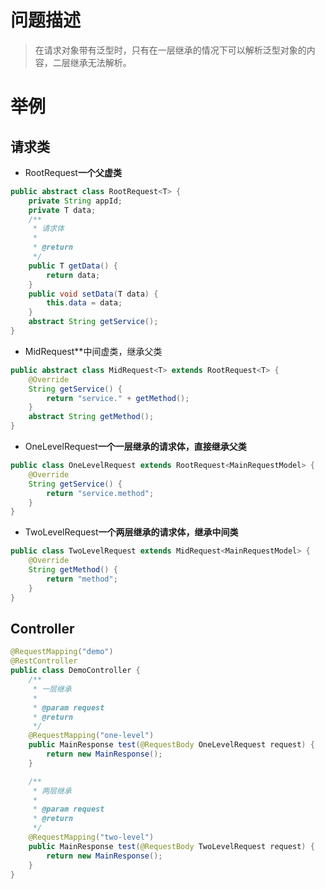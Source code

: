 # 问题描述
> 在请求对象带有泛型时，只有在一层继承的情况下可以解析泛型对象的内容，二层继承无法解析。

# 举例
## 请求类
* RootRequest**一个父虚类**
```java
public abstract class RootRequest<T> {
    private String appId;
    private T data;
    /**
     * 请求体
     *
     * @return
     */
    public T getData() {
        return data;
    }
    public void setData(T data) {
        this.data = data;
    }
    abstract String getService();
}
```
* MidRequest**中间虚类，继承父类
```java
public abstract class MidRequest<T> extends RootRequest<T> {
    @Override
    String getService() {
        return "service." + getMethod();
    }
    abstract String getMethod();
}
```
* OneLevelRequest**一个一层继承的请求体，直接继承父类**
```java
public class OneLevelRequest extends RootRequest<MainRequestModel> {
    @Override
    String getService() {
        return "service.method";
    }
}
```

* TwoLevelRequest**一个两层继承的请求体，继承中间类**
```java
public class TwoLevelRequest extends MidRequest<MainRequestModel> {
    @Override
    String getMethod() {
        return "method";
    }
}
```
## Controller
```java
@RequestMapping("demo")
@RestController
public class DemoController {
    /**
     * 一层继承
     *
     * @param request
     * @return
     */
    @RequestMapping("one-level")
    public MainResponse test(@RequestBody OneLevelRequest request) {
        return new MainResponse();
    }

    /**
     * 两层继承
     *
     * @param request
     * @return
     */
    @RequestMapping("two-level")
    public MainResponse test(@RequestBody TwoLevelRequest request) {
        return new MainResponse();
    }
}
```

##